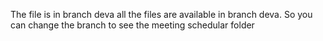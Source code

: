 The file is in branch deva all the files are available in branch deva. So you can change the branch to see the meeting schedular folder
